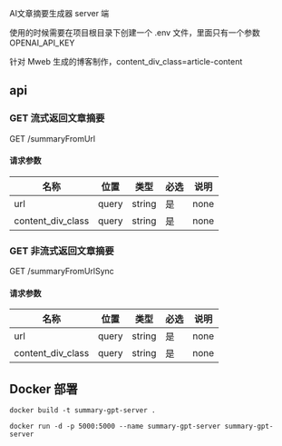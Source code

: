 AI文章摘要生成器 server 端

使用的时候需要在项目根目录下创建一个 .env 文件，里面只有一个参数 OPENAI_API_KEY

针对 Mweb 生成的博客制作，content_div_class=article-content

## api
### GET 流式返回文章摘要

GET /summaryFromUrl

#### 请求参数

|名称|位置|类型|必选|说明|
|---|---|---|---|---|
|url|query|string| 是 |none|
|content_div_class|query|string| 是 |none|



### GET 非流式返回文章摘要

GET /summaryFromUrlSync

#### 请求参数

|名称|位置|类型|必选|说明|
|---|---|---|---|---|
|url|query|string| 是 |none|
|content_div_class|query|string| 是 |none|




## Docker 部署
`docker build -t summary-gpt-server .`

`docker run -d -p 5000:5000 --name summary-gpt-server summary-gpt-server`


